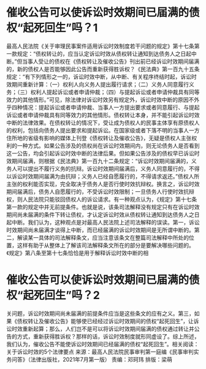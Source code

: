 # 催收公告可以使诉讼时效期间已届满的债权“起死回生”吗？1

最高人民法院《关于审理民事案件适用诉讼时效制度若干问题的规定》第十七条第一款规定：“债权转让的，应当认定诉讼时效从债权转让通知到达债务人之日起中断。”但当事人受让的债权在《债权转让及催收公告》刊出前已经诉讼时效期间届满的，新的债权人是否能够因此公告而重新获得胜诉权？《民法典》第一百九十五条规定：“有下列情形之一的，诉讼时效中断，从中断、有关程序终结时起，诉讼时效期间重新计算：（一）权利人向义务人提出履行请求；（二）义务人同意履行义务；（三）权利人提起诉讼或者申请仲裁；（四）与提起诉讼或者申请仲裁具有同等效力的其他情形。”可见，除法律对诉讼时效另有规定外，诉讼时效中断的原因不外乎四种情况：提起诉讼或者申请仲裁、当事人一方提出要求或者同意履行、与提起诉讼或者申请仲裁具有同等效力的其他情形。债权转让本身，并不能引起诉讼时效中断的法律效果。在债权转让的情况下，受让成为债权人的民事主体享有原债权人的权利，包括向债务人提出要求和提起诉讼。在国家级或者下落不明的当事人一方住所地的省级有影响的媒体上刊登《债权转让及催收公告》，无疑是债权人主张权利的一种方式。如果公告涉及的债权尚在诉讼时效期间内，则无论债务人是否看到这一公告，均会引起诉讼时效中断的法律后果。但如果公告涉及的债权早已诉讼时效期间届满，则根据《民法典》第一百九十二条规定：“诉讼时效期间届满的，义务人可以提出不履行义务的抗辩。诉讼时效期间届满后，义务人同意履行的，不得以诉讼时效期间届满为由抗辩；义务人已经自愿履行的，不得请求返还。”债权人所主张的权利能否实现，完全取决于债务人是否行使时效抗辩权。换言之，诉讼时效期间届满后，债务人自愿履行的，不受诉讼时效限制；一旦债务人行使时效抗辩权，则人民法院只能驳回债权人的诉讼请求。有一种观点认为，《规定》第十七条第一款的规定中并无前提条件。也就是说，该条司法解释没有规定只有在诉讼时效期间尚未届满的条件下转让债权，才认定诉讼时效从债权转让通知到达债务人之日起中断。我们认为，这种观点是对最高人民法院上述司法解释的误读。第一，诉讼时效期间尚未届满才谈得上中断，而已经届满的诉讼时效期间是无所谓中断的。第二，解读某一具体的司法解释条文，应当注意该条文在整篇司法解释中所处的位置，这样有助于从整体上了解该司法解释条文所在的部分是要解决哪些问题的。《规定》第八条至第十七条恰恰是用于解释诉讼时效中断的相

# 催收公告可以使诉讼时效期间已届满的债权“起死回生”吗？2

关问题，诉讼时效期间尚未届满的前提条件应当是这些条文的应有之义。第三，如果《债权转让及催收公告》能够使已经经过诉讼时效期间的债权“起死回生”，让诉讼时效重新起算；那么，人们岂不是可以将诉讼时效期间届满的债权通过转让并公告的方式，重新获得胜诉权？那样的话，诉讼时效制度就形同虚设了。综上所述，我们认为，催收公告不能使诉讼时效期间已经届满的债权“起死回生”。相关阅读： 关于诉讼时效的5个法律要点 来源：最高人民法院民事审判第一庭编《民事审判实务问答》（法律出版社，2021年7月第一版） 责编：邓珂玮 排版：梁萌 

